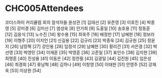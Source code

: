 # CHC005Attendees
코더스하이 커리큘럼 회의 참석자들
윤성관	[1]
김태선	[2]
유준영	[3]
이호진	[4]
박종영	[5]
강미경	[6]
김미선	[7]
염성욱	[8]
안가희	[9]
도홍일	[10]
송호용	[11]
정동훈	[12]
김응식	[13]
노수진	[14]
왕수용	[15]
최욱주	[16]
배정만	[17]
남혜현	[18]
정보라	[19]
이형주	[20]
이지언	[21]
신길용	[22]
김규리	[23]
박종욱	[24]
김규원	[25]
정윤지	[26]
남장혁	[27]
강인용	[28]
임정석	[29]
남혜현	[30]
황리건	[31]
서은경	[32]
박선영	[33]
박영민	[34]
이재훈	[35]
박영훈	[36]
고준일	[37]
표인수	[38]
김지현	[39]
최명훈	[40]
진성용	[41]
이동은	[42]
정찬필	[43]
김광일	[44]
김진원	[45]
임은성	[46]
최경희	[47]
류남혁	[48]
김하나	[49]
이창영	[50]
이태현	[51]
안영주	[52]
강재욱	[53]
이상원	[54]
